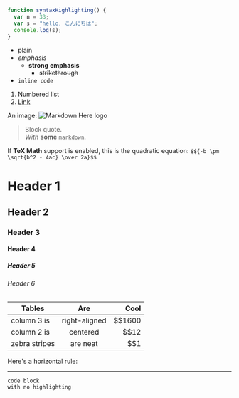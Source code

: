 ```javascript
function syntaxHighlighting() {
  var n = 33;
  var s = "hello, こんにちは";
  console.log(s);
}
```

* plain
* *emphasis*
  * **strong emphasis**
    * ~~strikethrough~~
* `inline code`

1. Numbered list
2. [Link](https://www.google.com)


An image: ![Markdown Here logo](/images/icon24.png)


> Block quote.  
> *With* **some** `markdown`.

If **TeX Math** support is enabled, this is the quadratic equation:
`$${-b \pm \sqrt{b^2 - 4ac} \over 2a}$$`

# Header 1
## Header 2
### Header 3
#### Header 4
##### Header 5
###### Header 6
  
| Tables        | Are           | Cool  |
| ------------- |:-------------:| -----:|
| column 3 is   | right-aligned | $$1600 |
| column 2 is   | centered      |   $$12 |
| zebra stripes | are neat      |    $$1 |

Here's a horizontal rule:

---

```
code block
with no highlighting
```

